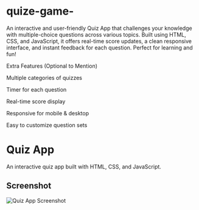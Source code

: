 # quize-game-
An interactive and user-friendly Quiz App that challenges your knowledge with multiple-choice questions across various topics. Built using HTML, CSS, and JavaScript, it offers real-time score updates, a clean responsive interface, and instant feedback for each question. Perfect for learning and fun!

Extra Features (Optional to Mention)

Multiple categories of quizzes

Timer for each question

Real-time score display

Responsive for mobile & desktop

Easy to customize question sets
# Quiz App

An interactive quiz app built with HTML, CSS, and JavaScript.

## Screenshot
![Quiz App Screenshot]("C:\Users\Dell\Pictures\Screenshots\quizess.png")

